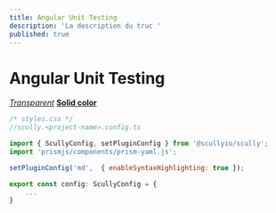```yaml
---
title: Angular Unit Testing
description: 'La description du truc '
published: true
---
```


# Angular Unit Testing
[*Transparent*](https://base.finance)
[**Solid color**](https://base.finance)

```javascript
/* styles.css */
//scully.<project-name>.config.ts

import { ScullyConfig, setPluginConfig } from '@scullyio/scully';
import 'prismjs/components/prism-yaml.js';

setPluginConfig('md',  { enableSyntaxHighlighting: true });

export const config: ScullyConfig = {
    ...
}
```
